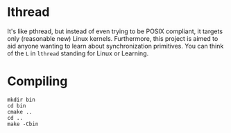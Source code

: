 # lthread

It's like pthread, but instead of even trying to be POSIX compliant, it targets
only (reasonable new) Linux kernels. Furthermore, this project is aimed to aid
anyone wanting to learn about synchronization primitives. You can think of the
`L` in `lthread` standing for Linux or Learning.

# Compiling

	mkdir bin
	cd bin
	cmake ..
	cd ..
	make -Cbin
